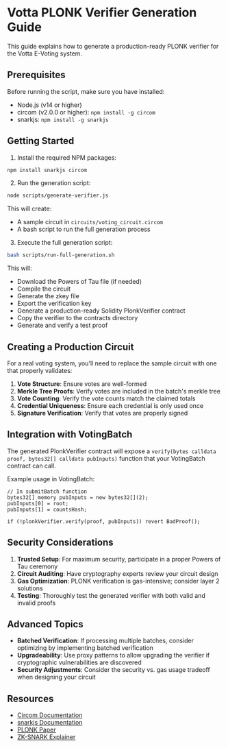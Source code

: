 # Votta PLONK Verifier Generation Guide

This guide explains how to generate a production-ready PLONK verifier for the Votta E-Voting system.

## Prerequisites

Before running the script, make sure you have installed:

- Node.js (v14 or higher)
- circom (v2.0.0 or higher): `npm install -g circom`
- snarkjs: `npm install -g snarkjs`

## Getting Started

1. Install the required NPM packages:

```bash
npm install snarkjs circom
```

2. Run the generation script:

```bash
node scripts/generate-verifier.js
```

This will create:
- A sample circuit in `circuits/voting_circuit.circom`
- A bash script to run the full generation process

3. Execute the full generation script:

```bash
bash scripts/run-full-generation.sh
```

This will:
- Download the Powers of Tau file (if needed)
- Compile the circuit
- Generate the zkey file
- Export the verification key
- Generate a production-ready Solidity PlonkVerifier contract
- Copy the verifier to the contracts directory
- Generate and verify a test proof

## Creating a Production Circuit

For a real voting system, you'll need to replace the sample circuit with one that properly validates:

1. **Vote Structure**: Ensure votes are well-formed
2. **Merkle Tree Proofs**: Verify votes are included in the batch's merkle tree
3. **Vote Counting**: Verify the vote counts match the claimed totals
4. **Credential Uniqueness**: Ensure each credential is only used once
5. **Signature Verification**: Verify that votes are properly signed

## Integration with VotingBatch

The generated PlonkVerifier contract will expose a `verify(bytes calldata proof, bytes32[] calldata pubInputs)` function that your VotingBatch contract can call.

Example usage in VotingBatch:

```solidity
// In submitBatch function
bytes32[] memory pubInputs = new bytes32[](2);
pubInputs[0] = root;
pubInputs[1] = countsHash;

if (!plonkVerifier.verify(proof, pubInputs)) revert BadProof();
```

## Security Considerations

1. **Trusted Setup**: For maximum security, participate in a proper Powers of Tau ceremony
2. **Circuit Auditing**: Have cryptography experts review your circuit design
3. **Gas Optimization**: PLONK verification is gas-intensive; consider layer 2 solutions
4. **Testing**: Thoroughly test the generated verifier with both valid and invalid proofs

## Advanced Topics

- **Batched Verification**: If processing multiple batches, consider optimizing by implementing batched verification
- **Upgradeability**: Use proxy patterns to allow upgrading the verifier if cryptographic vulnerabilities are discovered
- **Security Adjustments**: Consider the security vs. gas usage tradeoff when designing your circuit

## Resources

- [Circom Documentation](https://docs.circom.io/)
- [snarkjs Documentation](https://github.com/iden3/snarkjs)
- [PLONK Paper](https://eprint.iacr.org/2019/953)
- [ZK-SNARK Explainer](https://vitalik.ca/general/2016/12/10/qap.html)
